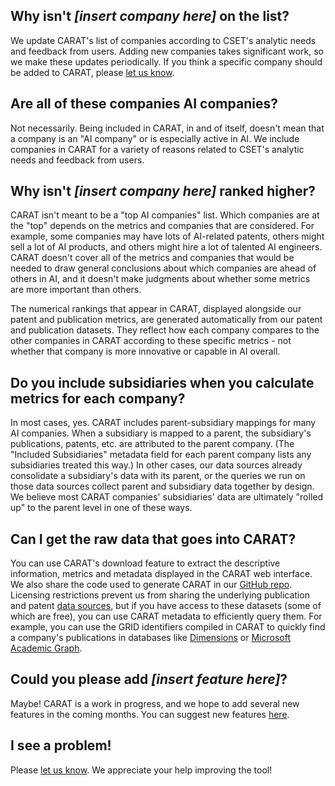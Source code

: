 ## Why isn't *[insert company here]* on the list?

We update CARAT's list of companies according to CSET's analytic needs and feedback from users. Adding new companies takes significant work, so we make these updates periodically. If you think a specific company should be added to CARAT, please [let us know](https://forms.gle/7RxrtAJHya2FmjXB6).

## Are all of these companies AI companies?

Not necessarily. Being included in CARAT, in and of itself, doesn't mean that a company is an "AI company" or is especially active in AI. We include companies in CARAT for a variety of reasons related to CSET's analytic needs and feedback from users.

## Why isn't *[insert company here]* ranked higher?

CARAT isn't meant to be a "top AI companies" list. Which companies are at the "top" depends on the metrics and companies that are considered. For example, some companies may have lots of AI-related patents, others might sell a lot of AI products, and others might hire a lot of talented AI engineers. CARAT doesn't cover all of the metrics and companies that would be needed to draw general conclusions about which companies are ahead of others in AI, and it doesn't make judgments about whether some metrics are more important than others.

The numerical rankings that appear in CARAT, displayed alongside our patent and publication metrics, are generated automatically from our patent and publication datasets. They reflect how each company compares to the other companies in CARAT according to these specific metrics - not whether that company is more innovative or capable in AI overall.

## Do you include subsidiaries when you calculate metrics for each company?

In most cases, yes. CARAT includes parent-subsidiary mappings for many AI companies. When a subsidiary is mapped to a parent, the subsidiary's publications, patents, etc. are attributed to the parent company. (The "Included Subsidiaries" metadata field for each parent company lists any subsidiaries treated this way.) In other cases, our data sources already consolidate a subsidiary's data with its parent, or the queries we run on those data sources collect parent and subsidiary data together by design. We believe most CARAT companies' subsidiaries' data are ultimately "rolled up" to the parent level in one of these ways.

## Can I get the raw data that goes into CARAT?

You can use CARAT's download feature to extract the descriptive information, metrics and metadata displayed in the CARAT web interface. We also share the code used to generate CARAT in our [GitHub repo](https://github.com/georgetown-cset/ai-companies-visualization). Licensing restrictions prevent us from sharing the underlying publication and patent [data sources](_____), but if you have access to these datasets (some of which are free), you can use CARAT metadata to efficiently query them. For example, you can use the GRID identifiers compiled in CARAT to quickly find a company's publications in databases like [Dimensions](https://www.dimensions.ai/) or [Microsoft Academic Graph](https://www.microsoft.com/en-us/research/project/microsoft-academic-graph/).

## Could you please add *[insert feature here]*?

Maybe! CARAT is a work in progress, and we hope to add several new features in the coming months. You can suggest new features [here](https://forms.gle/7RxrtAJHya2FmjXB6).

## I see a problem!

Please [let us know](https://forms.gle/7RxrtAJHya2FmjXB6). We appreciate your help improving the tool!
